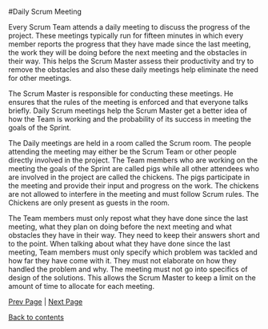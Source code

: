 #Daily Scrum Meeting

Every Scrum Team attends a daily meeting to discuss the progress of the project. These meetings typically run for fifteen minutes in which every member reports the progress that they have made since the last meeting, the work they will be doing before the next meeting and the obstacles in their way. This helps the Scrum Master assess their productivity and try to remove the obstacles and also these daily meetings help eliminate the need for other meetings.

The Scrum Master is responsible for conducting these meetings. He ensures that the rules of the meeting is enforced and that everyone talks briefly. Daily Scrum meetings help the Scrum Master get a better idea of how the Team is working and the probability of its success in meeting the goals of the Sprint. 

The Daily meetings are held in a room called the Scrum room. The people attending the meeting may either be the Scrum Team or other people directly involved in the project. The Team members who are working on the meeting the goals of the Sprint are called pigs while all other attendees who are involved in the project are called the chickens. The pigs participate in the meeting and provide their input and progress on the work. The chickens are not allowed to interfere in the meeting and must follow Scrum rules. The Chickens are only present as guests in the room.

The Team members must only repost what they have done since the last meeting, what they plan on doing before the next meeting and what obstacles they have in their way. They need to keep their answers short and to the point. When talking about what they have done since the last meeting, Team members must only specify which problem was tackled and how far they have come with it. They must not elaborate on how they handled the problem and why. The meeting must not go into specifics of design of the solutions. This allows the Scrum Master to keep a limit on the amount of time to allocate for each meeting.

[Prev Page](https://github.com/Krithika-Balan2290/Scrum/blob/master/Scrum_Team.md) | [Next Page](https://github.com/Krithika-Balan2290/Scrum/blob/master/Sprints.md)

 [Back to contents](https://github.com/Krithika-Balan2290/Scrum/blob/master/Index.md) 
